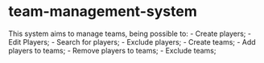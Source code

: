 # team-management-system
This system aims to manage teams, being possible to: - Create players; - Edit Players; - Search for players; - Exclude players; - Create teams; - Add players to teams; - Remove players to teams; - Exclude teams;
